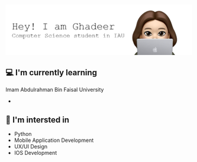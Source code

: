 ![Header](./github-header-image1.png)
<h2> 💻 I'm currently learning </h2>
Imam Abdulrahman Bin Faisal University

- 

<h2> 🤔 I'm intersted in </h2>

- Python
- Mobile Application Development
- UX/UI Design
- IOS Development

